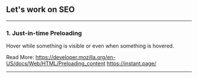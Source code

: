 ## Let's work on SEO

<hr/>

### 1. Just-in-time Preloading
Hover while something is visible or even when something is hovered.

<script src="//instant.page/5.1.0" type="module" integrity="sha384-by67kQnR+pyfy8yWP4kPO12fHKRLHZPfEsiSXR8u2IKcTdxD805MGUXBzVPnkLHw"></script>

<link rel="preload"/>


Read More: 
https://developer.mozilla.org/en-US/docs/Web/HTML/Preloading_content
https://instant.page/
<hr/>
